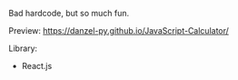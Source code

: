 Bad hardcode, but so much fun.

Preview: https://danzel-py.github.io/JavaScript-Calculator/

Library:
- React.js
